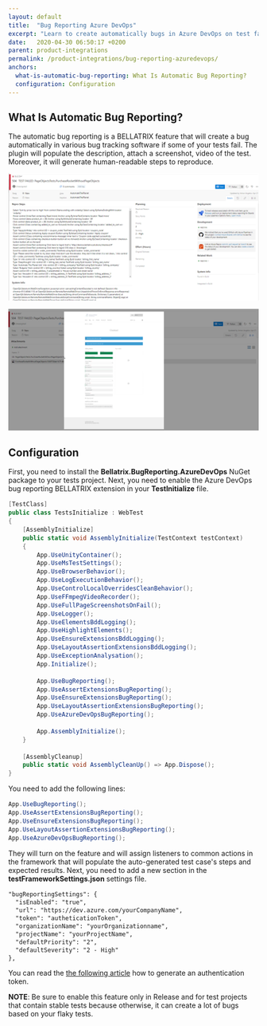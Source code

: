 ```yaml
---
layout: default
title:  "Bug Reporting Azure DevOps"
excerpt: "Learn to create automatically bugs in Azure DevOps on test failure."
date:   2020-04-30 06:50:17 +0200
parent: product-integrations
permalink: /product-integrations/bug-reporting-azuredevops/
anchors:
  what-is-automatic-bug-reporting: What Is Automatic Bug Reporting?
  configuration: Configuration
---
```

What Is Automatic Bug Reporting?
-------
The automatic bug reporting is a BELLATRIX feature that will create a bug automatically in various bug tracking software if some of your tests fail. The plugin will populate the description, attach a screenshot, video of the test. Moreover, it will generate human-readable steps to reproduce.

![Bellatrix](images/bug-reporting-azuredevops.png)

![Bellatrix](images/bug-reporting-azuredevops-screenshots.png)

Configuration
-------------
First, you need to install the **Bellatrix.BugReporting.AzureDevOps** NuGet package to your tests project.
Next, you need to enable the Azure DevOps bug reporting BELLATRIX extension in your **TestInitialize** file.
```csharp
[TestClass]
public class TestsInitialize : WebTest
{
    [AssemblyInitialize]
    public static void AssemblyInitialize(TestContext testContext)
    {
        App.UseUnityContainer();
        App.UseMsTestSettings();
        App.UseBrowserBehavior();
        App.UseLogExecutionBehavior();
        App.UseControlLocalOverridesCleanBehavior();
        App.UseFFmpegVideoRecorder();
        App.UseFullPageScreenshotsOnFail();
        App.UseLogger();
        App.UseElementsBddLogging();
        App.UseHighlightElements();
        App.UseEnsureExtensionsBddLogging();
        App.UseLayoutAssertionExtensionsBddLogging();
        App.UseExceptionAnalysation();
        App.Initialize();
        
		App.UseBugReporting();
    	App.UseAssertExtensionsBugReporting();
    	App.UseEnsureExtensionsBugReporting();
    	App.UseLayoutAssertionExtensionsBugReporting();
    	App.UseAzureDevOpsBugReporting();

        App.AssemblyInitialize();
    }

    [AssemblyCleanup]
    public static void AssemblyCleanUp() => App.Dispose();
}
```
You need to add the following lines:
```csharp
App.UseBugReporting();
App.UseAssertExtensionsBugReporting();
App.UseEnsureExtensionsBugReporting();
App.UseLayoutAssertionExtensionsBugReporting();
App.UseAzureDevOpsBugReporting();
```
They will turn on the feature and will assign listeners to common actions in the framework that will populate the auto-generated test case's steps and expected results.
Next, you need to add a new section in the **testFrameworkSettings.json** settings file.
```
"bugReportingSettings": {
  "isEnabled": "true",
  "url": "https://dev.azure.com/yourCompanyName",
  "token": "autheticationToken",
  "organizationName": "yourOrganizationname",
  "projectName": "yourProjectName",
  "defaultPriority": "2",
  "defaultSeverity": "2 - High"
},
```
You can read the [the following article](https://docs.microsoft.com/en-us/azure/devops/organizations/accounts/use-personal-access-tokens-to-authenticate?view=azure-devops&tabs=preview-page "following article") how to generate an authentication token.

**NOTE**: Be sure to enable this feature only in Release and for test projects that contain stable tests because otherwise, it can create a lot of bugs based on your flaky tests.